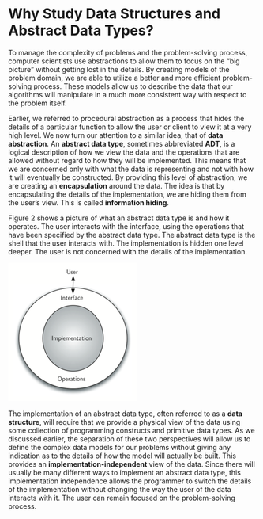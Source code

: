 Why Study Data Structures and Abstract Data Types?
===

To manage the complexity of problems and the problem-solving process,
computer scientists use abstractions to allow them to focus on the “big
picture” without getting lost in the details. By creating models of the
problem domain, we are able to utilize a better and more efficient
problem-solving process. These models allow us to describe the data that
our algorithms will manipulate in a much more consistent way with
respect to the problem itself.

Earlier, we referred to procedural abstraction as a process that hides
the details of a particular function to allow the user or client to view
it at a very high level. We now turn our attention to a similar idea,
that of **data abstraction**. An **abstract data type**, sometimes
abbreviated **ADT**, is a logical description of how we view the data
and the operations that are allowed without regard to how they will be
implemented. This means that we are concerned only with what the data is
representing and not with how it will eventually be constructed. By
providing this level of abstraction, we are creating an
**encapsulation** around the data. The idea is that by encapsulating the
details of the implementation, we are hiding them from the user’s view.
This is called **information hiding**.

Figure 2 shows a picture of what an abstract data type
is and how it operates. The user interacts with the interface, using the
operations that have been specified by the abstract data type. The
abstract data type is the shell that the user interacts with. The
implementation is hidden one level deeper. The user is not concerned
with the details of the implementation.

![Figure 2: Abstract Data Type](figures/adt.png)

The implementation of an abstract data type, often referred to as a
**data structure**, will require that we provide a physical view of the
data using some collection of programming constructs and primitive data
types. As we discussed earlier, the separation of these two perspectives
will allow us to define the complex data models for our problems without
giving any indication as to the details of how the model will actually
be built. This provides an **implementation-independent** view of the
data. Since there will usually be many different ways to implement an
abstract data type, this implementation independence allows the
programmer to switch the details of the implementation without changing
the way the user of the data interacts with it. The user can remain
focused on the problem-solving process.

